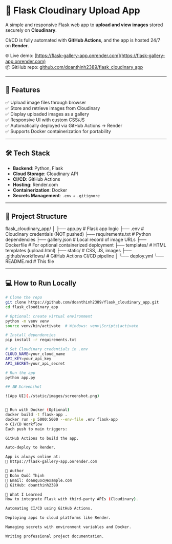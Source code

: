# 📸 Flask Cloudinary Upload App

A simple and responsive Flask web app to **upload and view images** stored securely on **Cloudinary**.

CI/CD is fully automated with **GitHub Actions**, and the app is hosted 24/7 on **Render**.

🌐 Live demo: [https://flask-gallery-app.onrender.com](https://flask-gallery-app.onrender.com)  
📦 GitHub repo: [github.com/doanthinh2389/flask_cloudinary_app](https://github.com/doanthinh2389/flask_cloudinary_app)

---

## 🚀 Features

✅ Upload image files through browser  
✅ Store and retrieve images from Cloudinary  
✅ Display uploaded images as a gallery  
✅ Responsive UI with custom CSS/JS  
✅ Automatically deployed via GitHub Actions → Render  
✅ Supports Docker containerization for portability  

---

## 🛠️ Tech Stack

- **Backend**: Python, Flask  
- **Cloud Storage**: Cloudinary API  
- **CI/CD**: GitHub Actions  
- **Hosting**: Render.com  
- **Containerization**: Docker  
- **Secrets Management**: `.env` + `.gitignore`

---

## 📁 Project Structure

flask_cloudinary_app/
│
├── app.py # Flask app logic
├── .env # Cloudinary credentials (NOT pushed)
├── requirements.txt # Python dependencies
├── gallery.json # Local record of image URLs
├── Dockerfile # For optional containerized deployment
├── templates/ # HTML templates (upload.html)
├── static/ # CSS, JS, images
├── .github/workflows/ # GitHub Actions CI/CD pipeline
│ └── deploy.yml
└── README.md # This file

---

## 💻 How to Run Locally

```bash
# Clone the repo
git clone https://github.com/doanthinh2389/flask_cloudinary_app.git
cd flask_cloudinary_app

# Optional: create virtual environment
python -m venv venv
source venv/bin/activate  # Windows: venv\Scripts\activate

# Install dependencies
pip install -r requirements.txt

# Set Cloudinary credentials in .env
CLOUD_NAME=your_cloud_name
API_KEY=your_api_key
API_SECRET=your_api_secret

# Run the app
python app.py

## 🖼️ Screenshot

![App UI](./static/images/screenshot.png)


🐳 Run with Docker (Optional)
docker build -t flask-app .
docker run -p 5000:5000 --env-file .env flask-app
⚙️ CI/CD Workflow
Each push to main triggers:

GitHub Actions to build the app.

Auto-deploy to Render.

App is always online at:
🔗 https://flask-gallery-app.onrender.com

🧠 Author
👤 Đoàn Quốc Thịnh
📧 Email: doanquoc@example.com
🔗 GitHub: doanthinh2389

🧾 What I Learned
How to integrate Flask with third-party APIs (Cloudinary).

Automating CI/CD using GitHub Actions.

Deploying apps to cloud platforms like Render.

Managing secrets with environment variables and Docker.

Writing professional project documentation.